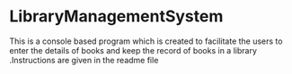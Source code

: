 # LibraryManagementSystem
This is a console based program which is created to facilitate the users to enter the details of books and keep the record of books in a library .Instructions are given in the readme file
